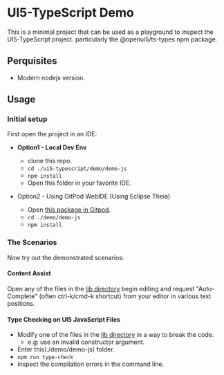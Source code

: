 # UI5-TypeScript Demo

This is a minimal project that can be used as a playground to
inspect the UI5-TypeScript project. particularly the @openui5/ts-types npm package.

## Perquisites

- Modern nodejs version.

## Usage

### Initial setup

First open the project in an IDE:

- **Option1 - Local Dev Env**

  - clone this repo.
  - `cd ./ui5-typescript/demo/demo-js`
  - `npm install`
  - Open this folder in your favorite IDE.

- Option2 - Using GitPod WebIDE (Using Eclipse Theia)

  - Open [this package in Gitpod](https://gitpod.io/#https://github.com/sap/ui5-typescript/tree/master/demo/demo-js).
  - `cd ./demo/demo-js`
  - `npm install`

### The Scenarios

Now try out the demonstrated scenarios:

#### Content Assist

Open any of the files in the [lib directory](./lib)
begin editing and request "Auto-Complete" (often ctrl-k/cmd-k shortcut)
from your editor in various text positions.

#### Type Checking on UI5 JavaScript Files

- Modify one of the files in the [lib directory](./lib) in a way to break the code.
  - e.g: use an invalid constructor argument.
- Enter this(./demo/demo-js) folder.
- `npm run type-check`
- inspect the compilation errors in the command line.
